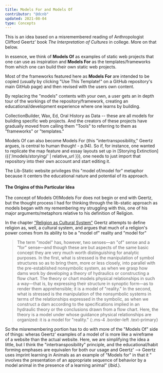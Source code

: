 ```yaml
---
title: Models For and Models Of
contributor: "@dcnb"
updated: 2021-08-04
type: Concepts
---
```


This is an idea based on a misremembered reading of Anthropologist  Clifford Geertz' book *The Interpretation of Cultures* in college. More on that below. 

In essence, we think of **Models Of** as examples of static web projects that one can use as inspiration and **Models For** as the templates/frameworks from which one can build their own static web projects. 

Most of the frameworks featured here as **Models For** are intended to be copied (usually by clicking "Use This Template!" on a GitHub repository's main GitHub page) and then revised with the users own content. 

By replacing the "models" contents with your own, a user gets an in depth tour of the workings of the repository/framework, creating an educational/development experience where one learns by building.

CollectionBuilder, Wax, Ed, Oral History as Data -- these are all models for building specific web projects. And the creators of these projects have gradually moved from calling them "Tools" to referring to them as "frameworks" or "templates." 

Models Of can also become Models For (this "intertransposibility," Geertz argues, is central to human though! - p.94). So if, for instance, one wanted to replicate the map feature and essay layouts set up in [Storying Extinction]({{'/models/storying/' | relative_url }}), one needs to just import that repository into their own account and start editing it. 

The Lib-Static website privileges this "model of/model for" metaphor because it centers the educational nature and potential of its approach. 

#### The Origins of this Particular Idea

The concept of Models Of/Models For does not begin or end with Geertz, but the thought process I had for thinking through the lib-static approach as models began with my remembering my struggling with this, one of his major arguments/metaphors relative to his definition of Religion. 

In the chapter ["Religion as Cultural System"](https://nideffer.net/classes/GCT_RPI_S14/readings/Geertz_Religon_as_a_Cultural_System_.pdf) Geertz attempts to define religion as, well, a cultural system, and argues that much of a religion's power comes from its ability to be a "model of" reality and "model for" 

> The term "model" has, however, two senses—an "of" sense and a "for" sense—and though these are but aspects of the same basic concept they are very much worth distinguishing for analytic purposes. In the first, what is stressed is the manipulation of symbol structures so as to bring them, more or less closely, into parallel with the pre-established nonsymbolic system, as when we grasp how dams work by developing a theory of hydraulics or constructing a flow chart. The theory or chart models physical relationships in such a way—that is, by expressing their structure in synoptic form—as to render them apprehensible; it is a model of "reality." In the second, what is stressed is the manipulation of the nonsymbolic systems in terms of the relationships expressed in the symbolic, as when we construct a dam according to the specifications implied in an hydraulic theory or the conclusions drawn from a flow chart. Here, the theory is a model under whose guidance physical relationships are organized: it is a model for "reality."
{:.ms-4 .border-left .text-primary}

So the misremembering portion has to do with more of the "Models Of" side of things: wheras Geertz' examples of a model of is more like a wireframe of a website than the actual website. Here, we are simplifying the idea a little, but I think the "intertransposibility" principle, and the educational/habit forming emphases are equivalen for both our usage and Geertz' --> Geertz uses imprint learning in Animals as an example of "Models for" in that it " involves the presentation of an appropriate sequence of behavior by a model animal in the presence of a learning animal" (*Ibid.*). 



